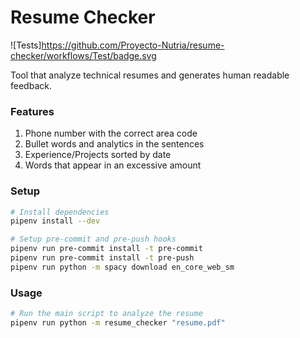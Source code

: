 # Resume Checker
![Tests]https://github.com/Proyecto-Nutria/resume-checker/workflows/Test/badge.svg

Tool that analyze technical resumes and generates human readable feedback.

### Features

1. Phone number with the correct area code
1. Bullet words and analytics in the sentences
1. Experience/Projects sorted by date
1. Words that appear in an excessive amount

### Setup

```sh
# Install dependencies
pipenv install --dev

# Setup pre-commit and pre-push hooks
pipenv run pre-commit install -t pre-commit
pipenv run pre-commit install -t pre-push
pipenv run python -m spacy download en_core_web_sm

```

### Usage

```sh
# Run the main script to analyze the resume
pipenv run python -m resume_checker "resume.pdf"
```
